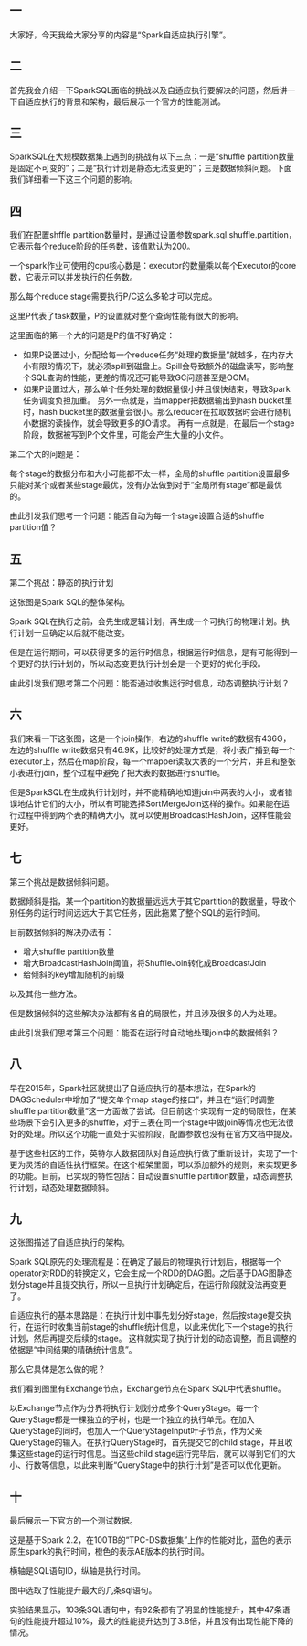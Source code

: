 
## 一

大家好，今天我给大家分享的内容是“Spark自适应执行引擎”。

## 二

首先我会介绍一下SparkSQL面临的挑战以及自适应执行要解决的问题，然后讲一下自适应执行的背景和架构，最后展示一个官方的性能测试。

## 三

SparkSQL在大规模数据集上遇到的挑战有以下三点：一是“shuffle partition数量是固定不可变的”；二是“执行计划是静态无法变更的”；三是数据倾斜问题。下面我们详细看一下这三个问题的影响。


## 四

我们在配置shffle partition数量时，是通过设置参数spark.sql.shuffle.partition，它表示每个reduce阶段的任务数，该值默认为200。

一个spark作业可使用的cpu核心数是：executor的数量乘以每个Executor的core数，它表示可以并发执行的任务数。

那么每个reduce stage需要执行P/C这么多轮才可以完成。

这里P代表了task数量，P的设置就对整个查询性能有很大的影响。

这里面临的第一个大的问题是P的值不好确定：

- 如果P设置过小，分配给每一个reduce任务“处理的数据量”就越多，在内存大小有限的情况下，就必须spill到磁盘上。Spill会导致额外的磁盘读写，影响整个SQL查询的性能，更差的情况还可能导致GC问题甚至是OOM。
- 如果P设置过大，那么单个任务处理的数据量很小并且很快结束，导致Spark任务调度负担加重。
另外一点就是，当mapper把数据输出到hash bucket里时，hash bucket里的数据量会很小。那么reducer在拉取数据时会进行随机小数据的读操作，就会导致更多的IO请求。
再有一点就是，在最后一个stage阶段，数据被写到P个文件里，可能会产生大量的小文件。

第二个大的问题是：

每个stage的数据分布和大小可能都不太一样，全局的shuffle partition设置最多只能对某个或者某些stage最优，没有办法做到对于“全局所有stage”都是最优的。

由此引发我们思考一个问题：能否自动为每一个stage设置合适的shuffle partition值？


## 五

第二个挑战：静态的执行计划

这张图是Spark SQL的整体架构。

Spark SQL在执行之前，会先生成逻辑计划，再生成一个可执行的物理计划。执行计划一旦确定以后就不能改变。

但是在运行期间，可以获得更多的运行时信息，根据运行时信息，是有可能得到一个更好的执行计划的，所以动态变更执行计划会是一个更好的优化手段。

由此引发我们思考第二个问题：能否通过收集运行时信息，动态调整执行计划？


## 六

我们来看一下这张图，这是一个join操作，右边的shuffle write的数据有436G，左边的shuffle write数据只有46.9K，比较好的处理方式是，将小表广播到每一个executor上，然后在map阶段，每一个mapper读取大表的一个分片，并且和整张小表进行join，整个过程中避免了把大表的数据进行shuffle。

但是SparkSQL在生成执行计划时，并不能精确地知道join中两表的大小，或者错误地估计它们的大小，所以有可能选择SortMergeJoin这样的操作。如果能在运行过程中得到两个表的精确大小，就可以使用BroadcastHashJoin，这样性能会更好。

## 七

第三个挑战是数据倾斜问题。

数据倾斜是指，某一个partition的数据量远远大于其它partition的数据量，导致个别任务的运行时间远远大于其它任务，因此拖累了整个SQL的运行时间。

目前数据倾斜的解决办法有：
- 增大shuffle partition数量
- 增大BroadcastHashJoin阈值，将ShuffleJoin转化成BroadcastJoin
- 给倾斜的key增加随机的前缀

以及其他一些方法。

但是数据倾斜的这些解决办法都有各自的局限性，并且涉及很多的人为处理。

由此引发我们思考第三个问题：能否在运行时自动地处理join中的数据倾斜？


## 八

早在2015年，Spark社区就提出了自适应执行的基本想法，在Spark的DAGScheduler中增加了“提交单个map stage的接口”，并且在“运行时调整shuffle partition数量”这一方面做了尝试。但目前这个实现有一定的局限性，在某些场景下会引入更多的shuffle，对于三表在同一个stage中做join等情况也无法很好的处理。所以这个功能一直处于实验阶段，配置参数也没有在官方文档中提及。

基于这些社区的工作，英特尔大数据团队对自适应执行做了重新设计，实现了一个更为灵活的自适性执行框架。在这个框架里面，可以添加额外的规则，来实现更多的功能。目前，已实现的特性包括：自动设置shuffle partition数量，动态调整执行计划，动态处理数据倾斜。

## 九

这张图描述了自适应执行的架构。

Spark SQL原先的处理流程是：在确定了最后的物理执行计划后，根据每一个operator对RDD的转换定义，它会生成一个RDD的DAG图。之后基于DAG图静态划分stage并且提交执行，所以一旦执行计划确定后，在运行阶段就没法再变更了。

自适应执行的基本思路是：在执行计划中事先划分好stage，然后按stage提交执行，在运行时收集当前stage的shuffle统计信息，以此来优化下一个stage的执行计划，然后再提交后续的stage。 这样就实现了执行计划的动态调整，而且调整的依据是“中间结果的精确统计信息”。

那么它具体是怎么做的呢？

我们看到图里有Exchange节点，Exchange节点在Spark SQL中代表shuffle。

以Exchange节点作为分界将执行计划划分成多个QueryStage。每一个QueryStage都是一棵独立的子树，也是一个独立的执行单元。在加入QueryStage的同时，也加入一个QueryStageInput叶子节点，作为父亲QueryStage的输入。在执行QueryStage时，首先提交它的child stage，并且收集这些stage的运行时信息。当这些child stage运行完毕后，就可以得到它们的大小、行数等信息，以此来判断“QueryStage中的执行计划”是否可以优化更新。


## 十

最后展示一下官方的一个测试数据。

这是基于Spark 2.2，在100TB的“TPC-DS数据集”上作的性能对比，蓝色的表示原生spark的执行时间，橙色的表示AE版本的执行时间。

横轴是SQL语句ID，纵轴是执行时间。

图中选取了性能提升最大的几条sql语句。

实验结果显示，103条SQL语句中，有92条都有了明显的性能提升，其中47条语句的性能提升超过10%，最大的性能提升达到了3.8倍，并且没有出现性能下降的情况。


